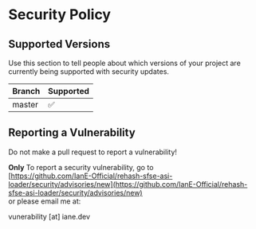 # Security Policy

## Supported Versions

Use this section to tell people about which versions of your project are
currently being supported with security updates.

| Branch | Supported |
| ------ | --------- |
| master | ✅        |

## Reporting a Vulnerability

Do not make a pull request to report a vulnerability!

**Only** To report a security vulnerability, go to </br>
[https://github.com/IanE-Official/rehash-sfse-asi-loader/security/advisories/new](https://github.com/IanE-Official/rehash-sfse-asi-loader/security/advisories/new) </br> or please email me at:

vunerability [at] iane.dev

